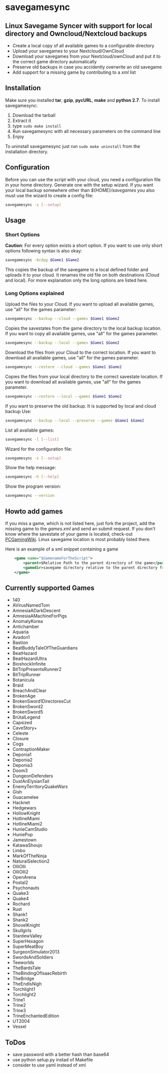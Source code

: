 # savegamesync
## Linux Savegame Syncer with support for local directory and Owncloud/Nextcloud backups
* Create a local copy of all available games to a configurable directory
* Upload your savegames to your Nextcloud/OwnCloud
* Download your savegames from your Nextcloud/ownCloud and put it to the correct game directory automatically
* Preserve old backups in case you accidently overwrite an old savegame
* Add support for a missing game by contributing to a *xml* list

## Installation
Make sure you installed **tar**, **gzip**, **pycURL**, **make** and **python 2.7**.
To install savegamesync:
1. Download the tarball
2. Extract it
3. type ``sudo make install``
4. Run savegamesync with all necessary parameters on the command line
5. Enjoy

To uninstall savegamesync just run ``sudo make uninstall`` from the installation directory.

## Configuration
Before you can use the script with your cloud, you need a configuration file
in your home directory. Generate one with the setup wizard.
If you want your local backup somewhere other than *${HOME}/savegames* you also
must use the wizard to create a config file:
```bash
savegamesync -s [--setup]
```
## Usage
### Short Options
**Caution**: For every option exists a short option. If you want to use only short options following syntax is also okay:
```bash
savegamesync -bcdpg $Game1 $Game2
```
This copies the backup of the savegame to a local defined folder and uploads it to your cloud. It renames the old file on both destinations (Cloud and local). For more explanation only the long options are listed here.

### Long Options explained
Upload the files to your Cloud. If you want to upload all available games, use "all" for the games parameter:
```bash
savegamesync --backup --cloud --games $Game1 $Game2
```
Copies the savestates from the game directory to the local backup location. If you want to copy all
 available games, use "all" for the games parameter.
```bash
savegamesync --backup --local --games $Game1 $Game2
```

Download the files from your Cloud to the correct location. If you want to download all
 available games, use "all" for the games parameter.
```bash
savegamesync --restore --cloud --games $Game1 $Game2
```
Copies the files from your local directory to the correct savestate location. If you want to download all
 available games, use "all" for the games parameter.
```bash
savegamesync --restore --local --games $Game1 $Game2
```
If you want to preserve the old backup. It is supported by local and cloud backup Use:
```bash
savegamesync --backup --local --preserve --games $Game1 $Game2
```

List all available games:
```bash
savegamesync -l [--list]
```

Wizard for the configuration file:
```bash
savegamesync -s [--setup]
```

Show the help message:
```bash
savegamesync -h [--help]
```

Show the program version:
```bash
savegamesync --version
```
## Howto add games
If you miss a game, which is not listed here, just fork the project, add the missing game to the *games.xml* and send an submit request. If you don't know where the savestate of your game is located, check-out [PCGamingWiki](https://pcgamingwiki.com/wiki/Home). Linux savegame location is most probably listed there.

Here is an example of a xml snippet containing a game
```xml
    <game name="$GamenameForTheScript">
        <parent>$Relative Path to the parent directory of the game</parent>
        <gamedir>savegame directory relative to the parent directory from above.</gamedir>
    </game>
```

## Currently supported Games
* 140
* AVirusNamedTom
* AmnesiaADarkDescent
* AmnesiaAMachineForPigs
* AnomalyKorea
* Antichamber
* Aquaria
* Avadon1
* Bastion
* BeatBuddyTaleOfTheGuardians
* BeatHazard
* BeatHazardUltra
* BioshockInfinite
* BitTripPresentsRunner2
* BitTripRunner
* Botanicula
* Braid
* BreachAndClear
* BrokenAge
* BrokenSword1DirectoresCut
* BrokenSword2
* BrokenSword5
* BrütalLegend
* Capsized
* CaveStory+
* Celeste
* Closure
* Cogs
* ContraptionMaker
* Deponia1
* Deponia2
* Deponia3
* Doom3
* DungeonDefenders
* DustAnElysianTail
* EnemyTerritoryQuakeWars
* Gish
* Guacamelee
* Hacknet
* Hedgewars
* HollowKnight
* HotlineMiami
* HotlineMiami2
* HunieCamStudio
* HuniePop
* Jamestown
* KatawaShoujo
* Limbo
* MarkOfTheNinja
* NaturalSelection2
* OlliOlli
* OlliOlli2
* OpenArena
* Postal2
* Psychonauts
* Quake3
* Quake4
* Rochard
* Rust
* Shank1
* Shank2
* ShovelKnight
* Skullgirls
* StardewValley
* SuperHexagon
* SuperMeatBoy
* SurgeonSimulator2013
* SwordsAndSoldiers
* Teeworlds
* TheBardsTale
* TheBindingOfIsaacRebirth
* TheBridge
* TheEndIsNigh
* Torchlight1
* Torchlight2
* Trine1
* Trine2
* Trine3
* TrineEnchantedEdition
* UT2004
* Vessel

## ToDos
* save password with a better hash than base64
* use python setup.py instad of Makefile
* consider to use yaml instead of xml
